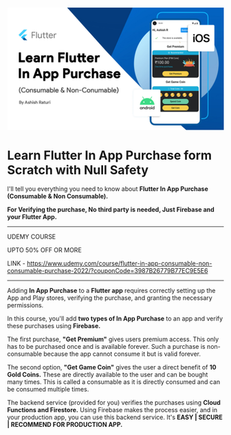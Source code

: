 ![Showcaes View - Simform LLC.](https://github.com/Ashish-Raturi/images/blob/master/Cover_Page.jpg)


# Learn Flutter In App Purchase form Scratch with Null Safety
I'll tell you everything you need to know about **Flutter In App Purchase (Consumable & Non Consumable).**

**For Verifying the purchase, No third party is needed, Just Firebase and your Flutter App.**

--------------------------------------------------------------
UDEMY COURSE

UPTO 50% OFF OR MORE

LINK - https://www.udemy.com/course/flutter-in-app-consumable-non-consumable-purchase-2022/?couponCode=3987B26779B77EC9E5E6

--------------------------------------------------------------


Adding **In App Purchase** to a **Flutter app** requires correctly setting up the App and Play stores, verifying the purchase, and granting the necessary permissions.

In this course, you'll add **two types of In App Purchase** to an app and verify these purchases using **Firebase.**

The first purchase, **"Get Premium"** gives users premium access. This only has to be purchased once and is available forever. Such a purchase is non-consumable because the app cannot consume it but is valid forever.

The second option, **"Get Game Coin"** gives the user a direct benefit of **10 Gold Coins.** These are directly available to the user and can be bought many times. This is called a consumable as it is directly consumed and can be consumed multiple times.

The backend service (provided for you) verifies the purchases using **Cloud Functions and Firestore.** Using Firebase makes the process easier, and in your production app, you can use this backend service. It's **EASY | SECURE | RECOMMEND FOR PRODUCTION APP.**
